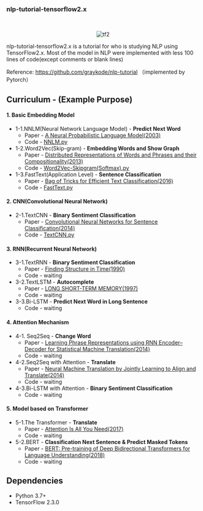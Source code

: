 ### nlp-tutorial-tensorflow2.x

​	<center>![tf2](https://cdn.jsdelivr.net/gh/Okiii-lh/images/img/tf2-20210705145821081.png)</center>

nlp-tutorial-tensorflow2.x is a tutorial for who is studying NLP using TensorFlow2.x. Most of the model in NLP were implemented with less 100 lines of code(except comments or blank lines)

Reference: https://github.com/graykode/nlp-tutorial （implemented by Pytorch）

## Curriculum - (Example Purpose)

#### 1. Basic Embedding Model

- 1-1.NNLM(Neural Network Language Model) - **Predict Next Word**
  - Paper - [A Neural Probabilistic Language Model(2003)](http://www.jmlr.org/papers/volume3/bengio03a/bengio03a.pdf)
  - Code - [NNLM.py](https://github.com/Okiii-lh/nlp-tutoria-tensorflow2.x/blob/master/1-1.NNLM/NNLM.py)
- 1-2.Word2Vec(Skip-gram) - **Embedding Words and Show Graph**
  - Paper - [Distributed Representations of Words and Phrases and their Compositionality(2013)](https://papers.nips.cc/paper/5021-distributed-representations-of-words-and-phrases-and-their-compositionality.pdf)
  - Code - [Word2Vec-Skipgram(Softmax).py](https://github.com/Okiii-lh/nlp-tutoria-tensorflow2.x/blob/master/1-2.Word2Vec(Skipgram)/Word2Vec-Skipgram(Softmax).py)
- 1-3.FastText(Application Level) - **Sentence Classification**
  - Paper - [Bag of Tricks for Efficient Text Classification(2016)](https://arxiv.org/pdf/1607.01759.pdf)
  - Code - [FastText.py](https://github.com/Okiii-lh/nlp-tutoria-tensorflow2.x/blob/master/1-3.FastText/FastText.py)

#### 2. CNN(Convolutional Neural Network)

- 2-1.TextCNN - **Binary Sentiment Classification**
  - Paper - [Convolutional Neural Networks for Sentence Classification(2014)](http://www.aclweb.org/anthology/D14-1181)
  - Code - [TextCNN.py](https://github.com/Okiii-lh/nlp-tutoria-tensorflow2.x/blob/master/2-1.TextCNN/TextCNN.py)

#### 3. RNN(Recurrent Neural Network)

- 3-1.TextRNN - **Binary Sentiment Classification**
  - Paper - [Finding Structure in Time(1990)](http://psych.colorado.edu/~kimlab/Elman1990.pdf)
  - Code - waiting
- 3-2.TextLSTM - **Autocomplete**
  - Paper - [LONG SHORT-TERM MEMORY(1997)](https://www.bioinf.jku.at/publications/older/2604.pdf)
  - Code - waiting
- 3-3.Bi-LSTM - **Predict Next Word in Long Sentence**
  - Code - waiting

#### 4. Attention Mechanism

- 4-1. Seq2Seq - **Change Word**
  - Paper - [Learning Phrase Representations using RNN Encoder–Decoder for Statistical Machine Translation(2014)](https://arxiv.org/pdf/1406.1078.pdf)
  - Code - waiting
- 4-2.Seq2Seq with Attention - **Translate**
  - Paper - [Neural Machine Translation by Jointly Learning to Align and Translate(2014)](https://arxiv.org/abs/1409.0473)
  - Code - waiting
- 4-3.Bi-LSTM with Attention - **Binary Sentiment Classification**
  - Code - waiting

#### 5. Model based on Transformer

- 5-1.The Transformer - **Translate**
  - Paper - [Attention Is All You Need(2017)](https://arxiv.org/abs/1706.03762)
  - Code - waiting
- 5-2.BERT - **Classification Next Sentence & Predict Masked Tokens**
  - Paper - [BERT: Pre-training of Deep Bidirectional Transformers for Language Understanding(2018)](https://arxiv.org/abs/1810.04805)
  - Code - waiting

## Dependencies

- Python 3.7+
- TensorFlow 2.3.0

## 